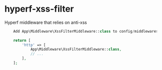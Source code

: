 # hyperf-xss-filter
Hyperf middleware that relies on anti-xss
```php
    Add App\Middleware\XssFilterMiddleware::class to config/middlewares.php
    
    return [
        'http' => [
            App\Middleware\XssFilterMiddleware::class,
            // ...
        ],
    ];
```